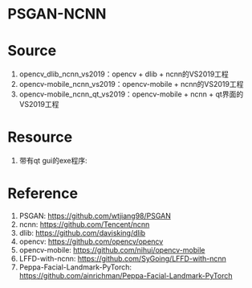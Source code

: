# PSGAN-NCNN

# Source
1. opencv_dlib_ncnn_vs2019：opencv + dlib + ncnn的VS2019工程
2. opencv-mobile_ncnn_vs2019：opencv-mobile + ncnn的VS2019工程
3. opencv-mobile_ncnn_qt_vs2019：opencv-mobile + ncnn + qt界面的VS2019工程

# Resource
1. 带有qt gui的exe程序: 


# Reference
1. PSGAN: https://github.com/wtjiang98/PSGAN
2. ncnn: https://github.com/Tencent/ncnn
3. dlib: https://github.com/davisking/dlib
4. opencv: https://github.com/opencv/opencv
5. opencv-mobile: https://github.com/nihui/opencv-mobile
6. LFFD-with-ncnn: https://github.com/SyGoing/LFFD-with-ncnn
7. Peppa-Facial-Landmark-PyTorch: https://github.com/ainrichman/Peppa-Facial-Landmark-PyTorch
